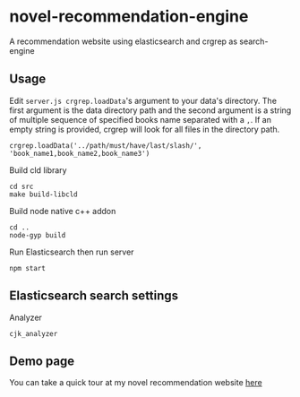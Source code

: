 # novel-recommendation-engine
A recommendation website using elasticsearch and crgrep as search-engine

## Usage

Edit `server.js crgrep.loadData`'s argument to your data's directory. The first argument is the data directory path and the second argument is a string of multiple sequence of specified books name separated with a `,`. If an empty string is provided, crgrep will look for all files in the directory path. 

```
crgrep.loadData('../path/must/have/last/slash/', 'book_name1,book_name2,book_name3')
```


Build cld library
```
cd src
make build-libcld
```

Build node native c++ addon
```
cd ..
node-gyp build
```

Run Elasticsearch then run server
```
npm start
```
## Elasticsearch search settings

Analyzer
```
cjk_analyzer
```

## Demo page
You can take a quick tour at my novel recommendation website [here](http://findmynovel.csie.io)
